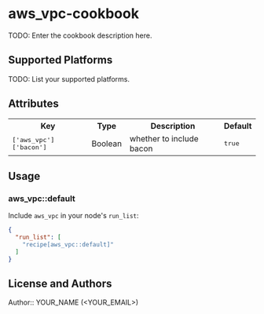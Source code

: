# aws_vpc-cookbook

TODO: Enter the cookbook description here.

## Supported Platforms

TODO: List your supported platforms.

## Attributes

<table>
  <tr>
    <th>Key</th>
    <th>Type</th>
    <th>Description</th>
    <th>Default</th>
  </tr>
  <tr>
    <td><tt>['aws_vpc']['bacon']</tt></td>
    <td>Boolean</td>
    <td>whether to include bacon</td>
    <td><tt>true</tt></td>
  </tr>
</table>

## Usage

### aws_vpc::default

Include `aws_vpc` in your node's `run_list`:

```json
{
  "run_list": [
    "recipe[aws_vpc::default]"
  ]
}
```

## License and Authors

Author:: YOUR_NAME (<YOUR_EMAIL>)
